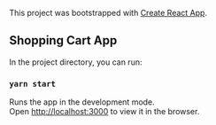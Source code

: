 This project was bootstrapped with [Create React App](https://github.com/facebook/create-react-app).

## Shopping Cart App

In the project directory, you can run:

### `yarn start`

Runs the app in the development mode.<br />
Open [http://localhost:3000](http://localhost:3000) to view it in the browser.

